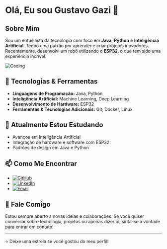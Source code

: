 # Olá, Eu sou Gustavo Gazi 👋

## Sobre Mim
Sou um entusiasta da tecnologia com foco em **Java**, **Python** e **Inteligência Artificial**. Tenho uma paixão por aprender e criar projetos inovadores. Recentemente, desenvolvi um robô utilizando o **ESP32**, o que tem sido uma experiência incrível.

![Coding](https://media.giphy.com/media/ZVik7pBtu9dNS/giphy.gif)

## 🚀 Tecnologias & Ferramentas
- **Linguagens de Programação:** Java, Python
- **Inteligência Artificial:** Machine Learning, Deep Learning
- **Desenvolvimento de Hardware:** ESP32
- **Ferramentas & Tecnologias Adicionais:** Git, Docker, Linux

## 🌱 Atualmente Estou Estudando
- Avanços em Inteligência Artificial
- Integração de hardware e software com ESP32
- Padrões de design em Java e Python

## 📫 Como Me Encontrar
- [![GitHub](https://img.shields.io/badge/GitHub-181717?style=for-the-badge&logo=github&logoColor=white)](https://github.com/GaziGustavo)
- [![LinkedIn](https://img.shields.io/badge/LinkedIn-0077B5?style=for-the-badge&logo=linkedin&logoColor=white)](https://www.linkedin.com/in/gustavogazi/)
- [![Email](https://img.shields.io/badge/Email-D14836?style=for-the-badge&logo=gmail&logoColor=white)](mailto:gustavo.gazi.programador@gmail.com)

## 💬 Fale Comigo
Estou sempre aberto a novas ideias e colaborações. Se você quiser conversar sobre tecnologia, projetos ou apenas dizer oi, sinta-se à vontade para entrar em contato!

---

⭐️ Deixe uma estrela se você gostou do meu perfil!
